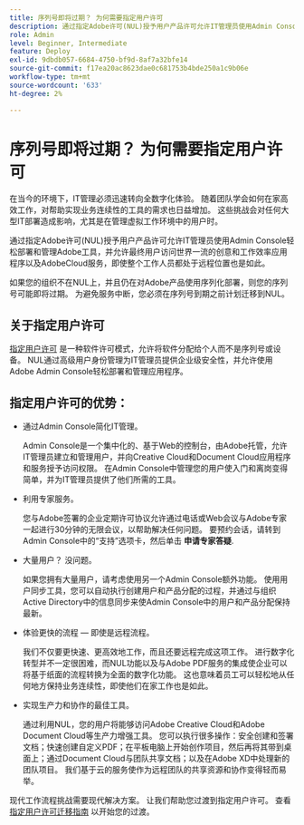 ```yaml
---
title: 序列号即将过期？ 为何需要指定用户许可
description: 通过指定Adobe许可(NUL)授予用户产品许可允许IT管理员使用Admin Console轻松部署和管理Adobe工具，并允许最终用户访问世界一流的创意和工作效率应用程序以及AdobeCloud服务，即使整个工作人员都处于远程位置
role: Admin
level: Beginner, Intermediate
feature: Deploy
exl-id: 9dbdb057-6684-4750-bf9d-8af7a32bfe14
source-git-commit: f17ea20ac8623dae0c681753b4bde250a1c9b06e
workflow-type: tm+mt
source-wordcount: '633'
ht-degree: 2%

---
```


# 序列号即将过期？ 为何需要指定用户许可

在当今的环境下，IT管理必须迅速转向全数字化体验。 随着团队学会如何在家高效工作，对帮助实现业务连续性的工具的需求也日益增加。 这些挑战会对任何大型IT部署造成影响，尤其是在管理虚拟工作环境中的用户时。

通过指定Adobe许可(NUL)授予用户产品许可允许IT管理员使用Admin Console轻松部署和管理Adobe工具，并允许最终用户访问世界一流的创意和工作效率应用程序以及AdobeCloud服务，即使整个工作人员都处于远程位置也是如此。

如果您的组织不在NUL上，并且仍在对Adobe产品使用序列化部署，则您的序列号可能即将过期。 为避免服务中断，您必须在序列号到期之前计划迁移到NUL。

## 关于指定用户许可

[指定用户许可](https://helpx.adobe.com/enterprise/using/licensing.html) 是一种软件许可模式，允许将软件分配给个人而不是序列号或设备。 NUL通过高级用户身份管理为IT管理员提供企业级安全性，并允许使用Adobe Admin Console轻松部署和管理应用程序。

## 指定用户许可的优势：

* 通过Admin Console简化IT管理。

  Admin Console是一个集中化的、基于Web的控制台，由Adobe托管，允许IT管理员建立和管理用户，并向Creative Cloud和Document Cloud应用程序和服务授予访问权限。 在Admin Console中管理您的用户使入门和离岗变得简单，并为IT管理员提供了他们所需的工具。

* 利用专家服务。

  您与Adobe签署的企业定期许可协议允许通过电话或Web会议与Adobe专家一起进行30分钟的无限会议，以帮助解决任何问题。 要预约会话，请转到Admin Console中的“支持”选项卡，然后单击 **申请专家答疑**.

* 大量用户？ 没问题。

  如果您拥有大量用户，请考虑使用另一个Admin Console额外功能。 使用用户同步工具，您可以自动执行创建用户和产品分配的过程，并通过与组织Active Directory中的信息同步来使Admin Console中的用户和产品分配保持最新。

* 体验更快的流程 — 即使是远程流程。

  我们不仅要更快速、更高效地工作，而且还要远程完成这项工作。 进行数字化转型并不一定很困难，而NUL功能以及与Adobe PDF服务的集成使企业可以将基于纸面的流程转换为全面的数字化功能。 这也意味着员工可以轻松地从任何地方保持业务连续性，即使他们在家工作也是如此。

* 实现生产力和协作的最佳工具。

  通过利用NUL，您的用户将能够访问Adobe Creative Cloud和Adobe Document Cloud等生产力增强工具。 您可以执行很多操作：安全创建和签署文档；快速创建自定义PDF；在平板电脑上开始创作项目，然后再将其带到桌面上；通过Document Cloud与团队共享文档；以及在Adobe XD中处理新的团队项目。 我们基于云的服务使作为远程团队的共享资源和协作变得轻而易举。

现代工作流程挑战需要现代解决方案。 让我们帮助您过渡到指定用户许可。 查看 [指定用户许可迁移指南](https://offers.adobe.com/content/dam/offer-manager/en/na/marketing/CCE/Adobe_Named_User_Licensing_Migration_Guide.pdf) 以开始您的过渡。
